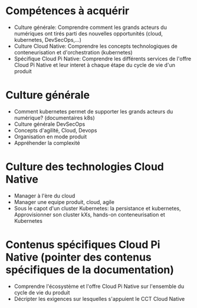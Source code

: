 # Compétences à acquérir
- Culture générale: Comprendre comment les grands acteurs du numériques ont tirés parti des nouvelles opportunités (cloud, kubernetes, DevSecOps,...)
- Culture Cloud Native: Comprendre les concepts technologiques de conteneurisation et d'orchestration (kubernetes)
- Spécifique Cloud Pi Native: Comprendre les différents services de l'offre Cloud Pi Native et leur interet à chaque étape du cycle de vie d'un produit

# Culture générale
- Comment kubernetes permet de supporter les grands acteurs du numérique? (documentaires k8s)
- Culture générale DevSecOps 
- Concepts d'agilité, Cloud, Devops
- Organisation en mode produit
- Appréhender la complexité

# Culture des technologies Cloud Native
- Manager à l'ère du cloud
- Manager une equipe produit, cloud, agile
- Sous le capot d'un cluster Kubernetes: la persistance et kubernetes, Approvisionner son cluster kXs, hands-on conteneurisation et Kubernetes

# Contenus spécifiques Cloud Pi Native (pointer des contenus spécifiques de la documentation) 
- Comprendre l'écosystème et l'offre Cloud Pi Native sur l'ensemble du cycle de vie du produit
- Décripter les exigences sur lesquelles s'appuient le CCT Cloud Native

